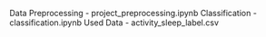 Data Preprocessing - project_preprocessing.ipynb
Classification - classification.ipynb
Used Data - activity_sleep_label.csv
